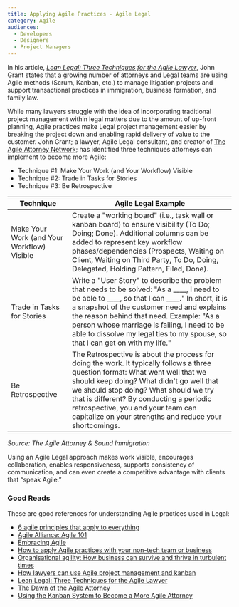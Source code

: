 ```yaml
---
title: Applying Agile Practices - Agile Legal
category: Agile
audiences:
  - Developers
  - Designers
  - Project Managers
---
```


In his article, *[Lean Legal: Three Techniques for the Agile Lawyer](https://files.clio.com/marketo/ebooks/lean-legal-three-techniques-for-the-agile-lawyer.pdf)*, John Grant states that a growing number of attorneys and Legal teams are using Agile methods (Scrum, Kanban, etc.) to manage litigation projects and support transactional practices in immigration, business formation, and family law.

While many lawyers struggle with the idea of incorporating traditional project management within legal matters due to the amount of up-front planning, Agile practices make Legal project management easier by breaking the project down and enabling rapid delivery of value to the customer. John Grant; a lawyer, Agile Legal consultant, and creator of [The Agile Attorney Network](http://agileattorney.net/#front-page-3); has identified three techniques attorneys can implement to become more Agile:

* Technique #1: Make Your Work (and Your Workflow) Visible
* Technique #2: Trade in Tasks for Stories
* Technique #3: Be Retrospective

| Technique | Agile Legal Example |
|-|-|
| Make Your Work (and Your Workflow) Visible | Create a "working board" (i.e., task wall or kanban board) to ensure visibility (To Do; Doing; Done). Additional columns can be added to represent key workflow phases/dependencies (Prospects, Waiting on Client, Waiting on Third Party, To Do, Doing, Delegated, Holding Pattern, Filed, Done). |
| Trade in Tasks for Stories | Write a "User Story" to describe the problem that needs to be solved: "As a \_\_\_\_, I need to be able to \_\_\_\_, so that I can \_\_\_\_." In short, it is a snapshot of the customer need and explains the reason behind that need. Example: "As a person whose marriage is failing, I need to be able to dissolve my legal ties to my spouse, so that I can get on with my life." |
| Be Retrospective | The Retrospective is about the process for doing the work. It typically follows a three question format: What went well that we should keep doing? What didn't go well that we should stop doing? What should we try that is different? By conducting a periodic retrospective, you and your team can capitalize on your strengths and reduce your shortcomings. |

*Source: The Agile Attorney & Sound Immigration*

Using an Agile Legal approach makes work visible, encourages collaboration, enables responsiveness, supports consistency of communication, and can even create a competitive advantage with clients that “speak Agile.”

### Good Reads

These are good references for understanding Agile practices used in Legal:

* [6 agile principles that apply to everything](http://www.cio.com/article/2971822/agile-development/6-agile-principles-that-apply-to-everything.html)
* [Agile Alliance: Agile 101](https://www.agilealliance.org/agile101/)
* [Embracing Agile](https://hbr.org/2016/05/embracing-agile)
* [How to apply Agile practices with your non-tech team or business](http://www.techrepublic.com/article/how-to-apply-agile-practices-with-your-non-tech-team-or-business/)
* [Organisational agility: How business can survive and thrive in turbulent times](https://www.cfoinnovation.com/organisational-agility-how-business-can-survive-and-thrive-turbulent-times)
* [How lawyers can use Agile project management and kanban](https://www.soundimmigration.com/agile/)
* [Lean Legal: Three Techniques for the Agile Lawyer](https://files.clio.com/marketo/ebooks/lean-legal-three-techniques-for-the-agile-lawyer.pdf)
* [The Dawn of the Agile Attorney](http://www.lawpracticetoday.org/article/dawn-agile-attorney/)
* [Using the Kanban System to Become a More Agile Attorney](https://www.rocketmatter.com/news/using-the-kanban-system-to-become-a-more-agile-attorney/)
